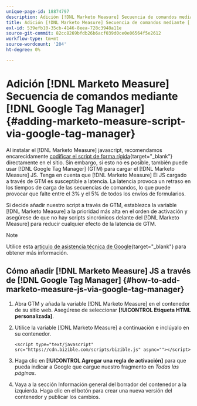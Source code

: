 ```yaml
---
unique-page-id: 18874797
description: Adición [!DNL Marketo Measure] Secuencia de comandos mediante [!DNL Google Tag Manager] - [!DNL Marketo Measure] - Documentación del producto
title: Adición [!DNL Marketo Measure] Secuencia de comandos mediante [!DNL Google Tag Manager]
exl-id: 539efb10-35cb-4146-8eea-728c3948a11e
source-git-commit: 82cc8269bfdb26b6acf039d0ce0e06564f5e2612
workflow-type: tm+mt
source-wordcount: '204'
ht-degree: 0%

---
```


# Adición [!DNL Marketo Measure] Secuencia de comandos mediante [!DNL Google Tag Manager] {#adding-marketo-measure-script-via-google-tag-manager}

Al instalar el [!DNL Marketo Measure] javascript, recomendamos encarecidamente [codificar el script de forma rígida](/help/marketo-measure-tracking/setting-up-tracking/adding-marketo-measure-script.md){target=&quot;_blank&quot;} directamente en el sitio. Sin embargo, si esto no es posible, también puede usar [!DNL Google Tag Manager] (GTM) para cargar el [!DNL Marketo Measure] JS. Tenga en cuenta que [!DNL Marketo Measure] El JS cargado a través de GTM es susceptible a latencia. La latencia provoca un retraso en los tiempos de carga de las secuencias de comandos, lo que puede provocar que falte entre el 3% y el 5% de todos los envíos de formularios.

Si decide añadir nuestro script a través de GTM, establezca la variable [!DNL Marketo Measure] a la prioridad más alta en el orden de activación y asegúrese de que no hay scripts sincrónicos delante del [!DNL Marketo Measure] para reducir cualquier efecto de la latencia de GTM.

>[!NOTE]
>
>Utilice esta [artículo de asistencia técnica de Google](https://support.google.com/tagmanager/answer/2772421?hl=en){target=&quot;_blank&quot;} para obtener más información.

## Cómo añadir [!DNL Marketo Measure] JS a través de [!DNL Google Tag Manager] {#how-to-add-marketo-measure-js-via-google-tag-manager}

1. Abra GTM y añada la variable [!DNL Marketo Measure] en el contenedor de su sitio web. Asegúrese de seleccionar **[!UICONTROL Etiqueta HTML personalizada]**.

1. Utilice la variable [!DNL Marketo Measure] a continuación e inclúyalo en su contenedor.

   `<script type="text/javascript" src="https://cdn.bizible.com/scripts/bizible.js" async=""></script>`

1. Haga clic en **[!UICONTROL Agregar una regla de activación]** para que pueda indicar a Google que cargue nuestro fragmento en *Todas las páginas*.

1. Vaya a la sección Información general del borrador del contenedor a la izquierda. Haga clic en el botón para crear una nueva versión del contenedor y publicar los cambios.
